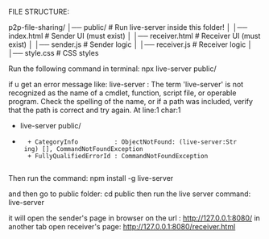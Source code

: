 FILE STRUCTURE:

p2p-file-sharing/
│── public/                # Run live-server inside this folder!
│   │── index.html         # Sender UI (must exist)
│   │── receiver.html      # Receiver UI (must exist)
│   │── sender.js          # Sender logic
│   │── receiver.js        # Receiver logic
│   │── style.css          # CSS styles

Run the following command in terminal:
npx live-server public/

if u get an error message like: 
live-server : The term 'live-server' is not recognized as the 
name of a cmdlet, function, script file, or operable program. 
Check the spelling of the name, or if a path was included, 
verify that the path is correct and try again.
At line:1 char:1
+ live-server public/
+ ~~~~~~~~~~~
    + CategoryInfo          : ObjectNotFound: (live-server:Str 
   ing) [], CommandNotFoundException
    + FullyQualifiedErrorId : CommandNotFoundException


Then run the command: npm install -g live-server

and then go to public folder: cd public
then run the live server command: live-server

it will open the sender's page in browser on the url : http://127.0.0.1:8080/
in another tab open receiver's page: http://127.0.0.1:8080/receiver.html
